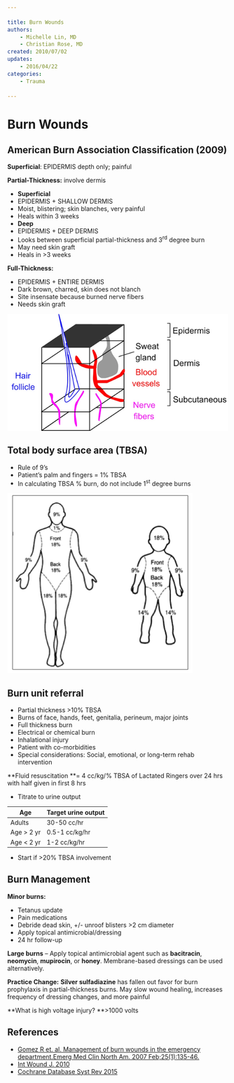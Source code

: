 ```yaml
---

title: Burn Wounds
authors:
    - Michelle Lin, MD
    - Christian Rose, MD
created: 2010/07/02
updates:
    - 2016/04/22
categories:
    - Trauma

---
```




# Burn Wounds

## American Burn Association Classification (2009)

**Superficial**<span>: EPIDERMIS depth only; painful</span>

**Partial-Thickness:** <span>involve dermis</span>

-   **Superficial**
  - EPIDERMIS + SHALLOW DERMIS
  - Moist, blistering; skin blanches, very painful
  - Heals within 3 weeks
-   **Deep**
  - EPIDERMIS + DEEP DERMIS
  - Looks between superficial partial-thickness and 3<sup>rd</sup> degree burn
  - May need skin graft
  - Heals in &gt;3 weeks

**Full-Thickness:** 

- EPIDERMIS + ENTIRE DERMIS
 - Dark brown, charred, skin does not blanch
 - Site insensate because burned nerve fibers
 - Needs skin graft

![](image-1.png)

## Total body surface area (TBSA)

-   Rule of 9’s
-   Patient’s palm and fingers = 1% TBSA
-   In calculating TBSA % burn, do not include 1<sup>st</sup> degree burns

![](image-2.png)

## Burn unit referral

-   Partial thickness &gt;10% TBSA
-   Burns of face, hands, feet, genitalia, perineum, major joints
-   Full thickness burn
-   Electrical or chemical burn
-   Inhalational injury
-   Patient with co-morbidities
-   Special considerations: Social, emotional, or long-term rehab intervention

**Fluid resuscitation **= 4 cc/kg/% TBSA of Lactated Ringers over 24 hrs with half given in first 8 hrs

-   Titrate to urine output

| Age           | Target urine output               |
|---------------|----------------|
| Adults        | 30-50 cc/hr    |
| Age &gt; 2 yr | 0.5-1 cc/kg/hr |
| Age &lt; 2 yr | 1-2 cc/kg/hr   |

-   Start if &gt;20% TBSA involvement

## Burn Management

**Minor burns:**

-   Tetanus update
-   Pain medications
-   Debride dead skin, +/- unroof blisters &gt;2 cm diameter
-   Apply topical antimicrobial/dressing
-   24 hr follow-up

**Large burns** – Apply topical antimicrobial agent such as **bacitracin**, **neomycin**, **mupirocin**, or **honey**. Membrane-based dressings can be used alternatively.

**Practice Change:** **Silver sulfadiazine** has fallen out favor for burn prophylaxis in partial-thickness burns. May slow wound healing, increases frequency of dressing changes, and more painful

**What is high voltage injury? **&gt;1000 volts

## References

-   [Gomez R et. al. Management of burn wounds in the emergency department.Emerg Med Clin North Am. 2007 Feb;25(1):135-46.](http://www.ncbi.nlm.nih.gov/pubmed/?term=Gomez+Cancio+Emerg+Med+Clin+of+N+Am+2007)
- [Int Wound J. 2010](https://www.ncbi.nlm.nih.gov/pubmed/?term=20649832)
- [Cochrane Database Syst Rev 2015](https://www.ncbi.nlm.nih.gov/pubmed/?term=25742878) 
